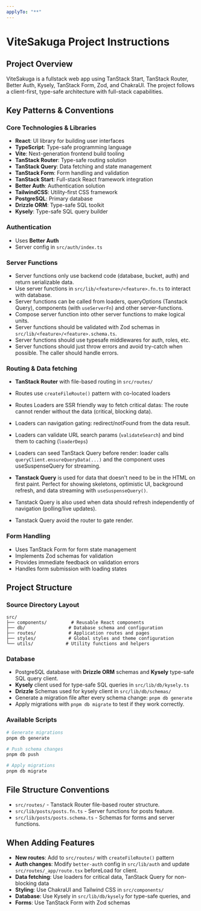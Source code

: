 ```yaml
---
applyTo: "**"
---
```


# ViteSakuga Project Instructions

## Project Overview

ViteSakuga is a fullstack web app using TanStack Start, TanStack Router, Better Auth, Kysely, TanStack Form, Zod, and ChakraUI. The project follows a client-first, type-safe architecture with full-stack capabilities.

## Key Patterns & Conventions

### Core Technologies & Libraries

- **React**: UI library for building user interfaces
- **TypeScript**: Type-safe programming language
- **Vite**: Next-generation frontend build tooling
- **TanStack Router**: Type-safe routing solution
- **TanStack Query**: Data fetching and state management
- **TanStack Form**: Form handling and validation
- **TanStack Start**: Full-stack React framework integration
- **Better Auth**: Authentication solution
- **TailwindCSS**: Utility-first CSS framework
- **PostgreSQL**: Primary database
- **Drizzle ORM**: Type-safe SQL toolkit
- **Kysely**: Type-safe SQL query builder

### Authentication

- Uses **Better Auth**
- Server config in `src/auth/index.ts`

### Server Functions

- Server functions only use backend code (database, bucket, auth) and return serializable data.
- Use server functions in `src/lib/<feature>/<feature>.fn.ts` to interact with database.
- Server functions can be called from loaders, queryOptions (Tanstack Query), components (with `useServerFn`) and other server-functions.
- Compose server function into other server functions to make logical units.
- Server functions should be validated with Zod schemas in `src/lib/<feature>/<feature>.schema.ts`.
- Server functions should use typesafe middlewares for auth, roles, etc.
- Server functions should just throw errors and avoid try-catch when possible. The caller should handle errors.

### Routing & Data fetching

- **TanStack Router** with file-based routing in `src/routes/`
- Routes use `createFileRoute()` pattern with co-located loaders
- Routes Loaders are SSR friendly way to fetch critical datas: The route cannot render without the data (critical, blocking data).

- Loaders can navigation gating: redirect/notFound from the data result.
- Loaders can validate URL search params (`validateSearch`) and bind them to caching (`loaderDeps`)
- Loaders can seed TanStack Query before render: loader calls `queryClient.ensureQueryData(...)` and the component uses useSuspenseQuery for streaming.

- **Tanstack Query** is used for data that doesn't need to be in the HTML on first paint. Perfect for showing skeletons, optimistic UI, background refresh, and data streaming with `useSuspenseQuery()`.
- Tanstack Query is also used when data should refresh independently of navigation (polling/live updates).
- Tanstack Query avoid the router to gate render.

### Form Handling

- Uses TanStack Form for form state management
- Implements Zod schemas for validation
- Provides immediate feedback on validation errors
- Handles form submission with loading states

## Project Structure

### Source Directory Layout

```
src/
├── components/         # Reusable React components
├── db/                # Database schema and configuration
├── routes/            # Application routes and pages
├── styles/            # Global styles and theme configuration
└── utils/            # Utility functions and helpers
```

### Database

- PostgreSQL database with **Drizzle ORM** schemas and **Kysely** type-safe SQL query client.
- **Kysely** client used for type-safe SQL queries in `src/lib/db/kysely.ts`
- **Drizzle** Schemas used for kysely client in `src/lib/db/schemas/`
- Generate a migration file after every schema change: `pnpm db generate`
- Apply migrations with `pnpm db migrate` to test if they work correctly.

### Available Scripts

```bash
# Generate migrations
pnpm db generate

# Push schema changes
pnpm db push

# Apply migrations
pnpm db migrate
```

## File Structure Conventions

- `src/routes/` - Tanstack Router file-based router structure.
- `src/lib/posts/posts.fn.ts` - Server functions for posts feature.
- `src/lib/posts/posts.schema.ts` - Schemas for forms and server functions.

## When Adding Features

- **New routes**: Add to `src/routes/` with `createFileRoute()` pattern
- **Auth changes**: Modify `better-auth` config in `src/lib/auth` and update `src/routes/_app/route.tsx` beforeLoad for client.
- **Data fetching**: Use loaders for critical data, TanStack Query for non-blocking data
- **Styling**: Use ChakraUI and Tailwind CSS in `src/components/`
- **Database**: Use Kysely in `src/lib/db/kysely` for type-safe queries, and
- **Forms**: Use TanStack Form with Zod schemas
